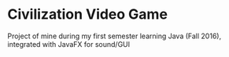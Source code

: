 # Civilization Video Game

Project of mine during my first semester learning Java (Fall 2016), integrated with JavaFX for sound/GUI
